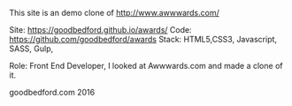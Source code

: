This site is an demo clone of  http://www.awwwards.com/

Site: https://goodbedford.github.io/awards/
Code: https://github.com/goodbedford/awards 
Stack: HTML5,CSS3, Javascript, SASS, Gulp,

Role: Front End Developer, I looked at Awwwards.com and made a clone of it.


goodbedford.com 2016